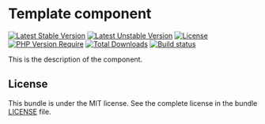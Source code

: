 # Template component

[![Latest Stable Version](https://poser.pugx.org/softspring/component-template/v/stable.svg)](https://packagist.org/packages/softspring/component-template)
[![Latest Unstable Version](https://poser.pugx.org/softspring/component-template/v/unstable.svg)](https://packagist.org/packages/softspring/component-template)
[![License](https://poser.pugx.org/softspring/component-template/license.svg)](https://packagist.org/packages/softspring/component-template)
[![PHP Version Require](http://poser.pugx.org/softspring/component-template/require/php)](https://packagist.org/packages/softspring/component-template)
[![Total Downloads](https://poser.pugx.org/softspring/component-template/downloads)](https://packagist.org/packages/softspring/component-template)
[![Build status](https://github.com/softspring/component-template/actions/workflows/php.yml/badge.svg?branch=5.3)](https://github.com/softspring/component-template/actions/workflows/php.yml)

This is the description of the component.

## License

This bundle is under the MIT license. See the complete license in the bundle [LICENSE](LICENSE) file.
